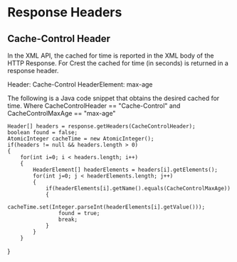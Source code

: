 # Response Headers
## Cache-Control Header

In the XML API, the cached for time is reported in the XML body of the HTTP Response.  For Crest the cached for time (in seconds) is returned in a response header.

Header: Cache-Control
HeaderElement: max-age

The following is a Java code snippet that obtains the desired cached for time.  Where CacheControlHeader == "Cache-Control" and CacheControlMaxAge == "max-age"

    Header[] headers = response.getHeaders(CacheControlHeader);
    boolean found = false;
    AtomicInteger cacheTime = new AtomicInteger();
    if(headers != null && headers.length > 0)
    {
        for(int i=0; i < headers.length; i++)
        {
            HeaderElement[] headerElements = headers[i].getElements();
            for(int j=0; j < headerElements.length; j++)
            {
                if(headerElements[i].getName().equals(CacheControlMaxAge))
                {
                    cacheTime.set(Integer.parseInt(headerElements[i].getValue()));
                    found = true;
                    break;
                }
            }
        }
   }
